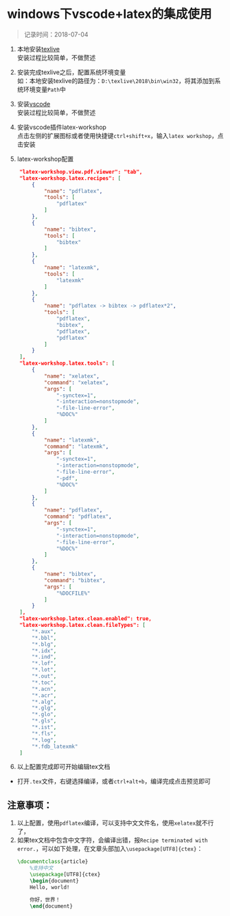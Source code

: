 # windows下vscode+latex的集成使用
> 记录时间：2018-07-04

1. 本地安装[texlive](http://tug.org/texlive/)   
安装过程比较简单，不做赘述

2. 安装完成texlive之后，配置系统环境变量    
如：本地安装texlive的路径为：`D:\texlive\2018\bin\win32`，将其添加到系统环境变量`Path`中

3. 安装[vscode](https://code.visualstudio.com/)   
安装过程比较简单，不做赘述

4. 安装vscode插件latex-workshop   
点击左侧的扩展图标或者使用快捷键`ctrl+shift+x`，输入`latex workshop`，点击安装

5. latex-workshop配置
```json
    "latex-workshop.view.pdf.viewer": "tab",
    "latex-workshop.latex.recipes": [
        {
            "name": "pdflatex",
            "tools": [
                "pdflatex"
            ]
        },
        {
            "name": "bibtex",
            "tools": [
                "bibtex"
            ]
        },
        {
            "name": "latexmk",
            "tools": [
                "latexmk"
            ]
        },
        {
            "name": "pdflatex -> bibtex -> pdflatex*2",
            "tools": [
                "pdflatex",
                "bibtex",
                "pdflatex",
                "pdflatex"
            ]
        }
    ],
    "latex-workshop.latex.tools": [
        {
            "name": "xelatex",
            "command": "xelatex",
            "args": [
                "-synctex=1",
                "-interaction=nonstopmode",
                "-file-line-error",
                "%DOC%"
            ]
        },
        {
            "name": "latexmk",
            "command": "latexmk",
            "args": [
                "-synctex=1",
                "-interaction=nonstopmode",
                "-file-line-error",
                "-pdf",
                "%DOC%"
            ]
        },
        {
            "name": "pdflatex",
            "command": "pdflatex",
            "args": [
                "-synctex=1",
                "-interaction=nonstopmode",
                "-file-line-error",
                "%DOC%"
            ]
        },
        {
            "name": "bibtex",
            "command": "bibtex",
            "args": [
                "%DOCFILE%"
            ]
        }
    ],
    "latex-workshop.latex.clean.enabled": true,
    "latex-workshop.latex.clean.fileTypes": [
        "*.aux",
        "*.bbl",
        "*.blg",
        "*.idx",
        "*.ind",
        "*.lof",
        "*.lot",
        "*.out",
        "*.toc",
        "*.acn",
        "*.acr",
        "*.alg",
        "*.glg",
        "*.glo",
        "*.gls",
        "*.ist",
        "*.fls",
        "*.log",
        "*.fdb_latexmk"
    ]
```

6. 以上配置完成即可开始编辑tex文档
* 打开`.tex`文件，右键选择编译，或者`ctrl+alt+b`，编译完成点击预览即可

## 注意事项：
1. 以上配置，使用`pdflatex`编译，可以支持中文文件名，使用`xelatex`就不行了，
2. 如果tex文档中包含中文字符，会编译出错，报`Recipe terminated with error.`，可以如下处理，在文章头部加入`\usepackage[UTF8]{ctex}`：
    ```tex
    \documentclass{article}
        %支持中文
        \usepackage[UTF8]{ctex}
        \begin{document}
        Hello, world!

        你好，世界！
        \end{document}
    ```
